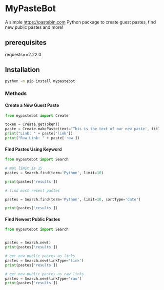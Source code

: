 # MyPasteBot
A simple https://pastebin.com Python package to create guest pastes, find new public pastes and more!

## prerequisites
requests==2.22.0

## Installation
```cmd
python -m pip install mypastebot
```
### Methods

#### Create a New Guest Paste
```python
from mypastebot import Create

token = Create.getToken()
paste = Create.makePaste(text='This is the text of our new paste', title='This is the title of the paste', format='1', token=token)
print("Link: " + paste['link'])
print("Raw Link: " + paste['raw'])
```
 
 #### Find Pastes Using Keyword
 ```python
from mypastebot import Search

# max limit is 15
pastes = Search.find(term='Python', limit=10)

print(pastes['results'])

# find most recent pastes

pastes = Search.find(term='Python', limit=10, sortType='date')

print(pastes['results'])
```

#### Find Newest Public Pastes
```python
from mypastebot import Search


pastes = Search.new()
print(pastes['results'])

# get new public pastes as links
pastes = Search.new(linkType='link')
print(pastes['results'])

# get new public pastes as raw links
pastes = Search.new(linkType='raw')
print(pastes['results'])
```
